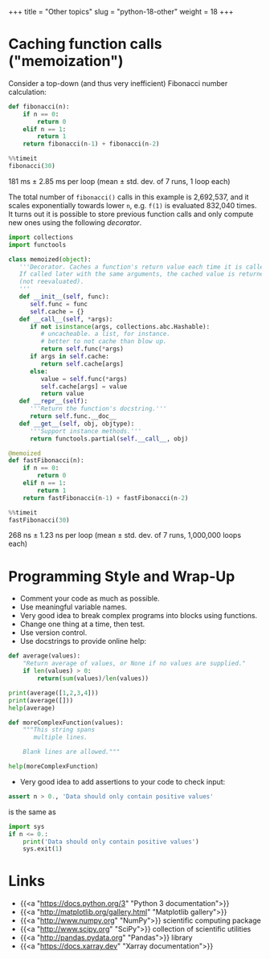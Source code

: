 +++
title = "Other topics"
slug = "python-18-other"
weight = 18
+++

# Caching function calls ("memoization")

<!-- more on this at https://wiki.python.org/moin/PythonDecoratorLibrary#Memoize -->

Consider a top-down (and thus very inefficient) Fibonacci number calculation:

```py
def fibonacci(n):
    if n == 0:
        return 0
    elif n == 1:
        return 1
    return fibonacci(n-1) + fibonacci(n-2)
```
```py
%%timeit
fibonacci(30)
```
181 ms ± 2.85 ms per loop (mean ± std. dev. of 7 runs, 1 loop each)

The total number of `fibonacci()` calls in this example is 2,692,537, and it scales exponentially towards
lower `n`, e.g. `f(1)` is evaluated 832,040 times. It turns out it is possible to store previous function
calls and only compute new ones using the following *decorator*.

```py
import collections
import functools

class memoized(object):
   '''Decorator. Caches a function's return value each time it is called.
   If called later with the same arguments, the cached value is returned
   (not reevaluated).
   '''
   def __init__(self, func):
      self.func = func
      self.cache = {}
   def __call__(self, *args):
      if not isinstance(args, collections.abc.Hashable):
         # uncacheable. a list, for instance.
         # better to not cache than blow up.
         return self.func(*args)
      if args in self.cache:
         return self.cache[args]
      else:
         value = self.func(*args)
         self.cache[args] = value
         return value
   def __repr__(self):
      '''Return the function's docstring.'''
      return self.func.__doc__
   def __get__(self, obj, objtype):
      '''Support instance methods.'''
      return functools.partial(self.__call__, obj)

@memoized
def fastFibonacci(n):
    if n == 0:
        return 0
    elif n == 1:
        return 1
    return fastFibonacci(n-1) + fastFibonacci(n-2)
```

```py
%%timeit
fastFibonacci(30)
```
268 ns ± 1.23 ns per loop (mean ± std. dev. of 7 runs, 1,000,000 loops each)










# Programming Style and Wrap-Up

* Comment your code as much as possible.
* Use meaningful variable names.
* Very good idea to break complex programs into blocks using functions.
* Change one thing at a time, then test.
* Use version control.
* Use docstrings to provide online help:

```py
def average(values):
    "Return average of values, or None if no values are supplied."
    if len(values) > 0:
        return(sum(values)/len(values))

print(average([1,2,3,4]))
print(average([]))
help(average)
```

```py
def moreComplexFunction(values):
    """This string spans
       multiple lines.

    Blank lines are allowed."""

help(moreComplexFunction)
```

* Very good idea to add assertions to your code to check input:

```py
assert n > 0., 'Data should only contain positive values'
```

is the same as

```py
import sys
if n <= 0.:
    print('Data should only contain positive values')
    sys.exit(1)
```

# Links

* {{<a "https://docs.python.org/3" "Python 3 documentation">}}
* {{<a "http://matplotlib.org/gallery.html" "Matplotlib gallery">}}
* {{<a "http://www.numpy.org" "NumPy">}} scientific computing package
* {{<a "http://www.scipy.org" "SciPy">}} collection of scientific utilities
* {{<a "http://pandas.pydata.org" "Pandas">}} library
* {{<a "https://docs.xarray.dev" "Xarray documentation">}}

<!-- {{<a "link" "text">}} -->







<!-- # Other advanced Python topics -->

<!-- - list.sort() and list.index(value); heterogeneous lists -->
<!-- - to/from matplotlib, to/from numpy -->

<!-- <\!-- https://www.w3resource.com/python-exercises/list -\-> -->
<!-- <\!-- https://www.google.ca/amp/s/zwischenzugs.com/2018/01/06/ten-things-i-wish-id-known-about-bash/amp/#ampshare=https://zwischenzugs.com/2018/01/06/ten-things-i-wish-id-known-about-bash -\-> -->
<!-- <\!-- https://github.com/ComputeCanada/DC-shell_automation -\-> -->
